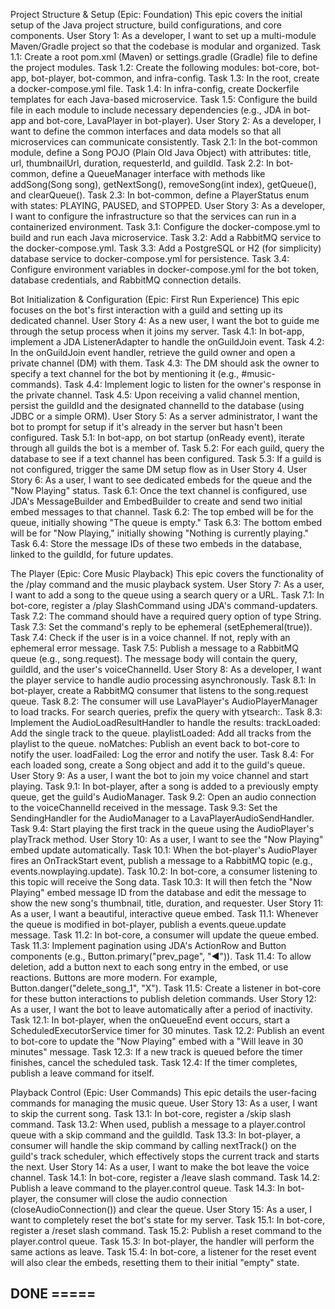 Project Structure & Setup (Epic: Foundation)
This epic covers the initial setup of the Java project structure, build configurations, and core components.
User Story 1: As a developer, I want to set up a multi-module Maven/Gradle project so that the codebase is modular and organized.
Task 1.1: Create a root pom.xml (Maven) or settings.gradle (Gradle) file to define the project modules.
Task 1.2: Create the following modules: bot-core, bot-app, bot-player, bot-common, and infra-config.
Task 1.3: In the root, create a docker-compose.yml file.
Task 1.4: In infra-config, create Dockerfile templates for each Java-based microservice.
Task 1.5: Configure the build file in each module to include necessary dependencies (e.g., JDA in bot-app and bot-core, LavaPlayer in bot-player).
User Story 2: As a developer, I want to define the common interfaces and data models so that all microservices can communicate consistently.
Task 2.1: In the bot-common module, define a Song POJO (Plain Old Java Object) with attributes: title, url, thumbnailUrl, duration, requesterId, and guildId.
Task 2.2: In bot-common, define a QueueManager interface with methods like addSong(Song song), getNextSong(), removeSong(int index), getQueue(), and clearQueue().
Task 2.3: In bot-common, define a PlayerStatus enum with states: PLAYING, PAUSED, and STOPPED.
User Story 3: As a developer, I want to configure the infrastructure so that the services can run in a containerized environment.
Task 3.1: Configure the docker-compose.yml to build and run each Java microservice.
Task 3.2: Add a RabbitMQ service to the docker-compose.yml.
Task 3.3: Add a PostgreSQL or H2 (for simplicity) database service to docker-compose.yml for persistence.
Task 3.4: Configure environment variables in docker-compose.yml for the bot token, database credentials, and RabbitMQ connection details.

Bot Initialization & Configuration (Epic: First Run Experience)
This epic focuses on the bot's first interaction with a guild and setting up its dedicated channel.
User Story 4: As a new user, I want the bot to guide me through the setup process when it joins my server.
Task 4.1: In bot-app, implement a JDA ListenerAdapter to handle the onGuildJoin event.
Task 4.2: In the onGuildJoin event handler, retrieve the guild owner and open a private channel (DM) with them.
Task 4.3: The DM should ask the owner to specify a text channel for the bot by mentioning it (e.g., #music-commands).
Task 4.4: Implement logic to listen for the owner's response in the private channel.
Task 4.5: Upon receiving a valid channel mention, persist the guildId and the designated channelId to the database (using JDBC or a simple ORM).
User Story 5: As a server administrator, I want the bot to prompt for setup if it's already in the server but hasn't been configured.
Task 5.1: In bot-app, on bot startup (onReady event), iterate through all guilds the bot is a member of.
Task 5.2: For each guild, query the database to see if a text channel has been configured.
Task 5.3: If a guild is not configured, trigger the same DM setup flow as in User Story 4.
User Story 6: As a user, I want to see dedicated embeds for the queue and the "Now Playing" status.
Task 6.1: Once the text channel is configured, use JDA's MessageBuilder and EmbedBuilder to create and send two initial embed messages to that channel.
Task 6.2: The top embed will be for the queue, initially showing "The queue is empty."
Task 6.3: The bottom embed will be for "Now Playing," initially showing "Nothing is currently playing."
Task 6.4: Store the message IDs of these two embeds in the database, linked to the guildId, for future updates.

The Player (Epic: Core Music Playback)
This epic covers the functionality of the /play command and the music playback system.
User Story 7: As a user, I want to add a song to the queue using a search query or a URL.
Task 7.1: In bot-core, register a /play SlashCommand using JDA's command-updaters.
Task 7.2: The command should have a required query option of type String.
Task 7.3: Set the command's reply to be ephemeral (setEphemeral(true)).
Task 7.4: Check if the user is in a voice channel. If not, reply with an ephemeral error message.
Task 7.5: Publish a message to a RabbitMQ queue (e.g., song.request). The message body will contain the query, guildId, and the user's voiceChannelId.
User Story 8: As a developer, I want the player service to handle audio processing asynchronously.
Task 8.1: In bot-player, create a RabbitMQ consumer that listens to the song.request queue.
Task 8.2: The consumer will use LavaPlayer's AudioPlayerManager to load tracks. For search queries, prefix the query with ytsearch:.
Task 8.3: Implement the AudioLoadResultHandler to handle the results:
    trackLoaded: Add the single track to the queue.
    playlistLoaded: Add all tracks from the playlist to the queue.
    noMatches: Publish an event back to bot-core to notify the user.
    loadFailed: Log the error and notify the user.
Task 8.4: For each loaded song, create a Song object and add it to the guild's queue.
User Story 9: As a user, I want the bot to join my voice channel and start playing.
Task 9.1: In bot-player, after a song is added to a previously empty queue, get the guild's AudioManager.
Task 9.2: Open an audio connection to the voiceChannelId received in the message.
Task 9.3: Set the SendingHandler for the AudioManager to a LavaPlayerAudioSendHandler.
Task 9.4: Start playing the first track in the queue using the AudioPlayer's playTrack method.
User Story 10: As a user, I want to see the "Now Playing" embed update automatically.
Task 10.1: When the bot-player's AudioPlayer fires an OnTrackStart event, publish a message to a RabbitMQ topic (e.g., events.nowplaying.update).
Task 10.2: In bot-core, a consumer listening to this topic will receive the Song data.
Task 10.3: It will then fetch the "Now Playing" embed message ID from the database and edit the message to show the new song's thumbnail, title, duration, and requester.
User Story 11: As a user, I want a beautiful, interactive queue embed.
Task 11.1: Whenever the queue is modified in bot-player, publish a events.queue.update message.
Task 11.2: In bot-core, a consumer will update the queue embed.
Task 11.3: Implement pagination using JDA's ActionRow and Button components (e.g., Button.primary("prev_page", "◀️")).
Task 11.4: To allow deletion, add a button next to each song entry in the embed, or use reactions. Buttons are more modern. For example, Button.danger("delete_song_1", "X").
Task 11.5: Create a listener in bot-core for these button interactions to publish deletion commands.
User Story 12: As a user, I want the bot to leave automatically after a period of inactivity.
Task 12.1: In bot-player, when the onQueueEnd event occurs, start a ScheduledExecutorService timer for 30 minutes.
Task 12.2: Publish an event to bot-core to update the "Now Playing" embed with a "Will leave in 30 minutes" message.
Task 12.3: If a new track is queued before the timer finishes, cancel the scheduled task.
Task 12.4: If the timer completes, publish a leave command for itself.

Playback Control (Epic: User Commands)
This epic details the user-facing commands for managing the music queue.
User Story 13: As a user, I want to skip the current song.
Task 13.1: In bot-core, register a /skip slash command.
Task 13.2: When used, publish a message to a player.control queue with a skip command and the guildId.
Task 13.3: In bot-player, a consumer will handle the skip command by calling nextTrack() on the guild's track scheduler, which effectively stops the current track and starts the next.
User Story 14: As a user, I want to make the bot leave the voice channel.
Task 14.1: In bot-core, register a /leave slash command.
Task 14.2: Publish a leave command to the player.control queue.
Task 14.3: In bot-player, the consumer will close the audio connection (closeAudioConnection()) and clear the queue.
User Story 15: As a user, I want to completely reset the bot's state for my server.
Task 15.1: In bot-core, register a /reset slash command.
Task 15.2: Publish a reset command to the player.control queue.
Task 15.3: In bot-player, the handler will perform the same actions as leave.
Task 15.4: In bot-core, a listener for the reset event will also clear the embeds, resetting them to their initial "empty" state.

## DONE =====